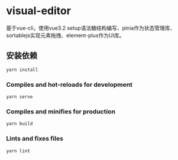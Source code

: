 # visual-editor
基于vue-cli，使用vue3.2 setup语法糖结构编写、pinia作为状态管理库、sortablejs实现元素拖拽、element-plus作为UI库。
## 安装依赖
```
yarn install
```

### Compiles and hot-reloads for development
```
yarn serve
```

### Compiles and minifies for production
```
yarn build
```

### Lints and fixes files
```
yarn lint
```
